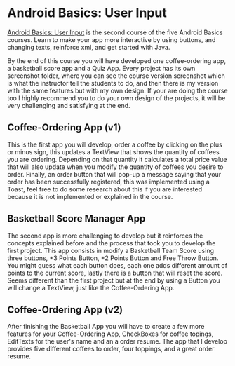# Android Basics: User Input
[Android Basics: User Input](https://www.udacity.com/course/android-basics-user-input--ud836) is the second course of the five Android Basics courses. Learn to make your app more interactive by using buttons, and changing texts, reinforce xml, and get started with Java.

By the end of this course you will have developed one coffee-ordering app, a basketball score app and a Quiz App. Every project has its own screenshot folder, where you can see the course version screenshot which is what the instructor tell the students to do, and then there is my version with the same features but with my own design. If your are doing the course too I highly recommend you to do your own design of the projects, it will be very challenging and satisfying at the end.

## Coffee-Ordering App (v1)
This is the first app you will develop, order a coffee by clicking on the plus or minus sign, this updates a TextView that shows the quantity of coffees you are ordering. Depending on that quantity it calculates a total price value that will also update when you modify the quantity of coffees you desire to order. Finally, an order button that will pop-up a message saying that your order has been successfully registered, this was implemented using a Toast, feel free to do some research about this if you are interested because it is not implemented or explained in the course.


## Basketball Score Manager App
The second app is more challenging to develop but it reinforces the concepts explained before and the process that took you to develop the first project. This app consists in modify a Basketball Team Score using three buttons, +3 Points Button, +2 Points Button and Free Throw Button. You might guess what each button does, each one adds different amount of points to the current score, lastly there is a button that will reset the score. Seems different than the first project but at the end by using a Button you will change a TextView, just like the Coffee-Ordering App.

## Coffee-Ordering App (v2)
After finishing the Basketball App you will have to create a few more features for your Coffee-Ordering App, CheckBoxes for coffee topings, EditTexts for the user's name and an a order resume. The app that I develop provides five different coffees to order, four toppings, and a great order resume.
